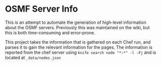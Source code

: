 # OSMF Server Info

This is an attempt to automate the generation of high-level information about
the OSMF servers. Previously this was maintained on the wiki, but this is
both time-consuming and error-prone.

This project takes the information that is gathered on each Chef run, and
parses it to gain the relevant information for the pages. The information is
reported from the chef server using `knife search node "*:*" -l -Fj` and is
located at `_data/nodes.json`
